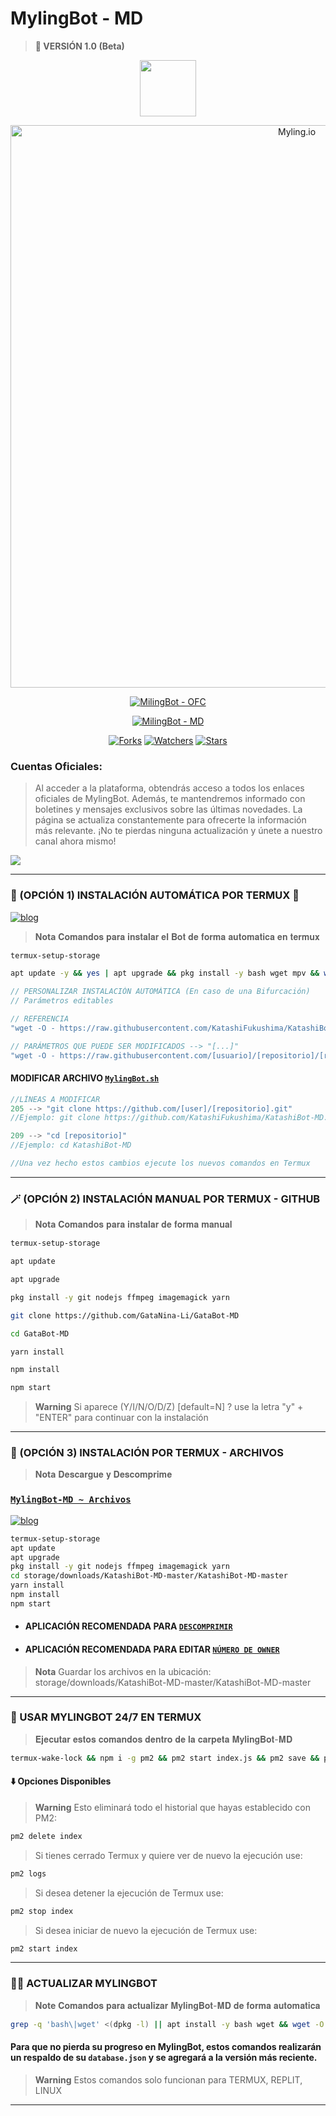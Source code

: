 # MylingBot - MD
> <b>🚀 VERSIÓN 1.0 (Beta)</b>

<p align="center"> 
<a href="https://github.com/WilsonOFC/"><img src="http://readme-typing-svg.herokuapp.com?font=Fira+Code&pause=1000&color0000e6&width=435&lines=MylingBot -MD;Disfruta+del+bot.+%E2%9A%A1" height="90px"></a> 
</p>

<p align="center">
<img src="https://telegra.ph/file/519ba4d10aeef56ab8404.jpg" alt="Myling.io" width="900"/>
</p>

<p align="center">
<a href="#"><img title="MilingBot - OFC" src="https://img.shields.io/badge/SI TE AGRADA EL REPOSITORIO APÓYAME CON UNA ESTRELLITA 🌟 ¡GRACIAS! -red?colorA=%255ff0000&colorB=0000e6&style=for-the-badge"></a>
</p>  

<p align="center">
<a href="#"><img title="MilingBot - MD" src="https://img.shields.io/badge/COMPATIBLE CON LA VERSIÓN MULTI DISPOSITIVOS DE WHATSAPP-red?colorA=%F77F48FF&colorB=%F77F48FF&style=for-the-badge"></a>
</p>

<p align="center">   
<a href="https://github.com/KatashiFukushima/KatashiBot-MD/network/members"><img title="Forks" src="https://img.shields.io/github/forks/KatashiFukushima/KatashiBot-MD?label=Forks&color=blue&style=flat-square"></a>
<a href="https://github.com/KatashiFukushima/KatashiBot-MD/watchers"><img title="Watchers" src="https://img.shields.io/github/watchers/WilsonOFC/MylingBot-MD?label=Watchers&color=green&style=flat-square"></a>
<a href="https://github.com/WilsonOFC/MylingBot-MD/stargazers"><img title="Stars" src="https://img.shields.io/github/stars/WilsonOFC/MylingBot-MD?label=Stars&color=yellow&style=flat-square"></a>
</p>

### Cuentas Oficiales:
> Al acceder a la plataforma, obtendrás acceso a todos los enlaces oficiales de MylingBot. Además, te mantendremos informado con boletines y mensajes exclusivos sobre las últimas novedades. La página se actualiza constantemente para ofrecerte la información más relevante. ¡No te pierdas ninguna actualización y únete a nuestro canal ahora mismo!

<a href="https://www.atom.bio/MylingBot">
<img src="https://img.shields.io/badge/Redes_Sociales-000000%7D?style=for-the-badge&logo=biolink&logoColor=white">
</a>

-----
### 🌟 (OPCIÓN 1) INSTALACIÓN AUTOMÁTICA POR TERMUX 🫰
[![blog](https://img.shields.io/badge/Instalacion-Automatica-FF0000?style=for-the-badge&logo=youtube&logoColor=white)](https://www.youtube.com/shorts/ZLJYDUM6vSY)
> **Nota** 𝐂𝐨𝐦𝐚𝐧𝐝𝐨𝐬 𝐩𝐚𝐫𝐚 𝐢𝐧𝐬𝐭𝐚𝐥𝐚𝐫 𝐞𝐥 𝐁𝐨𝐭 𝐝𝐞 𝐟𝐨𝐫𝐦𝐚 𝐚𝐮𝐭𝐨𝐦𝐚𝐭𝐢𝐜𝐚 𝐞𝐧 𝐭𝐞𝐫𝐦𝐮𝐱
```bash
termux-setup-storage
```
```bash
apt update -y && yes | apt upgrade && pkg install -y bash wget mpv && wget -O - https://raw.githubusercontent.com/KatashiFukushima/KatashiBot-MD/master/katashi.sh | bash
```
```js
// PERSONALIZAR INSTALACIÓN AUTOMÁTICA (En caso de una Bifurcación)
// Parámetros editables

// REFERENCIA
"wget -O - https://raw.githubusercontent.com/KatashiFukushima/KatashiBot-MD/master/katashi.sh | bash"

// PARÁMETROS QUE PUEDE SER MODIFICADOS --> "[...]"
"wget -O - https://raw.githubusercontent.com/[usuario]/[repositorio]/[rama]/katashi.sh | bash"
```
#### MODIFICAR ARCHIVO [`MylingBot.sh`](https://github.com/KatashiFukushima/KatashiBot-MD/blob/master/kata.sh)
```js
//LÍNEAS A MODIFICAR
205 --> "git clone https://github.com/[user]/[repositorio].git"
//Ejemplo: git clone https://github.com/KatashiFukushima/KatashiBot-MD.git

209 --> "cd [repositorio]"
//Ejemplo: cd KatashiBot-MD

//Una vez hecho estos cambios ejecute los nuevos comandos en Termux
```
-----
### 🪄 (OPCIÓN 2) INSTALACIÓN MANUAL POR TERMUX - GITHUB 
> **Nota** 𝐂𝐨𝐦𝐚𝐧𝐝𝐨𝐬 𝐩𝐚𝐫𝐚 𝐢𝐧𝐬𝐭𝐚𝐥𝐚𝐫 𝐝𝐞 𝐟𝐨𝐫𝐦𝐚 𝐦𝐚𝐧𝐮𝐚𝐥
```bash
termux-setup-storage
```
```bash
apt update
```
```bash
apt upgrade
```
```bash
pkg install -y git nodejs ffmpeg imagemagick yarn
```
```bash
git clone https://github.com/GataNina-Li/GataBot-MD
```
```bash
cd GataBot-MD
```
```bash
yarn install
```
```bash
npm install
```
```bash
npm start
```
> **Warning** Si aparece (Y/I/N/O/D/Z) [default=N] ? use la letra "y" + "ENTER" para continuar con la instalación 
------------------
### 📁 (OPCIÓN 3) INSTALACIÓN POR TERMUX - ARCHIVOS
> **Nota** 𝐃𝐞𝐬𝐜𝐚𝐫𝐠𝐮𝐞 𝐲 𝐃𝐞𝐬𝐜𝐨𝐦𝐩𝐫𝐢𝐦𝐞
### [`MylingBot-MD ~ Archivos`](https://github.com/KatashiFukushima/KatashiBot-MD/archive/refs/heads/master.zip)
[![blog](https://img.shields.io/badge/NO_TUTORIAL-FF0000?style=for-the-badge&logo=youtube&logoColor=white)
](https://www.youtube.com/shorts/ZLJYDUM6vSY)
```bash
termux-setup-storage
apt update
apt upgrade
pkg install -y git nodejs ffmpeg imagemagick yarn
cd storage/downloads/KatashiBot-MD-master/KatashiBot-MD-master 
yarn install
npm install
npm start
```
* #### APLICACIÓN RECOMENDADA PARA [`DESCOMPRIMIR`](https://play.google.com/store/apps/details?id=com.rarlab.rar)
* #### APLICACIÓN RECOMENDADA PARA EDITAR [`NÚMERO DE OWNER`](https://play.google.com/store/apps/details?id=com.rhmsoft.code)
> **Nota** Guardar los archivos en la ubicación: storage/downloads/KatashiBot-MD-master/KatashiBot-MD-master   
----
### 🚀 USAR MYLINGBOT 24/7 EN TERMUX 
> 𝐄𝐣𝐞𝐜𝐮𝐭𝐚𝐫 𝐞𝐬𝐭𝐨𝐬 𝐜𝐨𝐦𝐚𝐧𝐝𝐨𝐬 𝐝𝐞𝐧𝐭𝐫𝐨 𝐝𝐞 𝐥𝐚 𝐜𝐚𝐫𝐩𝐞𝐭𝐚 𝐌𝐲𝐥𝐢𝐧𝐠𝐁𝐨𝐭-𝐌𝐃
```bash
termux-wake-lock && npm i -g pm2 && pm2 start index.js && pm2 save && pm2 logs 
``` 
#### ⬇️ Opciones Disponibles
> **Warning** Esto eliminará todo el historial que hayas establecido con PM2:
```bash 
pm2 delete index
``` 
> Si tienes cerrado Termux y quiere ver de nuevo la ejecución use:
```bash 
pm2 logs 
``` 
> Si desea detener la ejecución de Termux use:
```bash 
pm2 stop index
``` 
> Si desea iniciar de nuevo la ejecución de Termux use:
```bash 
pm2 start index
``` 
----
### 🥷🏻 ACTUALIZAR MYLINGBOT
> **Note** 𝐂𝐨𝐦𝐚𝐧𝐝𝐨𝐬 𝐩𝐚𝐫𝐚 𝐚𝐜𝐭𝐮𝐚𝐥𝐢𝐳𝐚𝐫 𝐌𝐲𝐥𝐢𝐧𝐠𝐁𝐨𝐭-𝐌𝐃 𝐝𝐞 𝐟𝐨𝐫𝐦𝐚 𝐚𝐮𝐭𝐨𝐦𝐚𝐭𝐢𝐜𝐚
```bash
grep -q 'bash\|wget' <(dpkg -l) || apt install -y bash wget && wget -O - https://raw.githubusercontent.com/KatashiFukushima/KatashiBot-MD/master/update.sh | bash 
```
#### Para que no pierda su progreso en MylingBot, estos comandos realizarán un respaldo de su `database.json` y se agregará a la versión más reciente.
> **Warning** Estos comandos solo funcionan para TERMUX, REPLIT, LINUX                           
----
